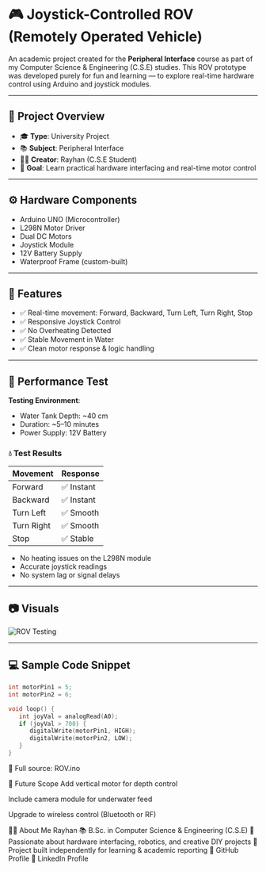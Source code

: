 # 🎮 Joystick-Controlled ROV (Remotely Operated Vehicle)

An academic project created for the **Peripheral Interface** course as part of my Computer Science & Engineering (C.S.E) studies. This ROV prototype was developed purely for fun and learning — to explore real-time hardware control using Arduino and joystick modules.

---

## 🧠 Project Overview

- 🎓 **Type**: University Project  
- 📚 **Subject**: Peripheral Interface  
- 👨‍💻 **Creator**: Rayhan (C.S.E Student)  
- 🔧 **Goal**: Learn practical hardware interfacing and real-time motor control

---

## ⚙️ Hardware Components

- Arduino UNO (Microcontroller)
- L298N Motor Driver
- Dual DC Motors
- Joystick Module
- 12V Battery Supply
- Waterproof Frame (custom-built)

---

## 🎯 Features

- ✅ Real-time movement: Forward, Backward, Turn Left, Turn Right, Stop
- ✅ Responsive Joystick Control
- ✅ No Overheating Detected
- ✅ Stable Movement in Water
- ✅ Clean motor response & logic handling

---

## 🧪 Performance Test

**Testing Environment**:  
- Water Tank Depth: ~40 cm  
- Duration: ~5–10 minutes  
- Power Supply: 12V Battery  

### 💧 Test Results

| Movement     | Response   |
|--------------|------------|
| Forward      | ✅ Instant |
| Backward     | ✅ Instant |
| Turn Left    | ✅ Smooth  |
| Turn Right   | ✅ Smooth  |
| Stop         | ✅ Stable  |

- No heating issues on the L298N module  
- Accurate joystick readings  
- No system lag or signal delays

---

## 📷 Visuals

![ROV Testing](images/rov_water_test.jpg) <!-- Replace with actual image filename -->

---

## 💻 Sample Code Snippet

```cpp
int motorPin1 = 5;
int motorPin2 = 6;

void loop() {
   int joyVal = analogRead(A0);
   if (joyVal > 700) {
      digitalWrite(motorPin1, HIGH);
      digitalWrite(motorPin2, LOW);
   }
}
```
📂 Full source: ROV.ino

🚀 Future Scope
Add vertical motor for depth control

Include camera module for underwater feed

Upgrade to wireless control (Bluetooth or RF)

👨‍🎓 About Me
Rayhan
📚 B.Sc. in Computer Science & Engineering (C.S.E)
🔧 Passionate about hardware interfacing, robotics, and creative DIY projects
📌 Project built independently for learning & academic reporting
🔗 GitHub Profile
🔗 LinkedIn Profile


